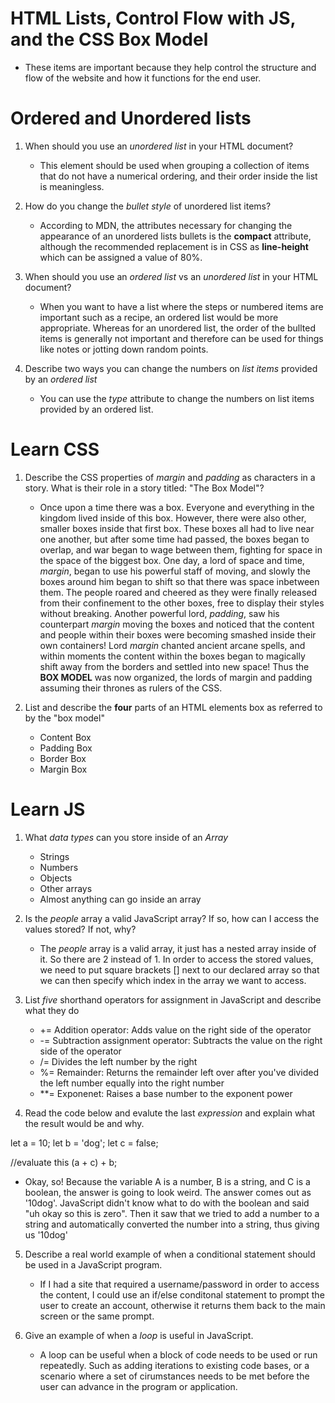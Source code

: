 # HTML Lists, Control Flow with JS, and the CSS Box Model

* These items are important because they help control the structure and flow of the website and how it functions for the end user.

# Ordered and Unordered lists

1. When should you use an *unordered list* in your HTML document?
    * This element should be used when grouping a collection of items that do not have a numerical ordering, and their order inside the list is meaningless.

2. How do you change the *bullet style* of unordered list items?
    * According to MDN, the attributes necessary for changing the appearance of an unordered lists bullets is the **compact** attribute, although the recommended replacement is in CSS as **line-height** which can be assigned a value of 80%.

3. When should you use an *ordered list* vs an *unordered list* in your HTML document?
    * When you want to have a list where the steps or numbered items are important such as a recipe, an ordered list would be more appropriate. Whereas for an unordered list, the order of the bullted items is generally not important and therefore can be used for things like notes or jotting down random points.

4. Describe two ways you can change the numbers on *list items* provided by an *ordered list*
    * You can use the *type* attribute to change the numbers on list items provided by an ordered list.

# Learn CSS

1. Describe the CSS properties of *margin* and *padding* as characters in a story. What is their role in a story titled: "The Box Model"?
    * Once upon a time there was a box. Everyone and everything in the kingdom lived inside of this box. However, there were also other, smaller boxes inside that first box. These boxes all had to live near one another, but after some time had passed, the boxes began to overlap, and war began to wage between them, fighting for space in the space of the biggest box.
    One day, a lord of space and time, *margin*, began to use his powerful staff of moving, and slowly the boxes around him began to shift so that there was space inbetween them. The people roared and cheered as they were finally released from their confinement to the other boxes, free to display their styles without breaking.
    Another powerful lord, *padding*, saw his counterpart *margin* moving the boxes and noticed that the content and people within their boxes were becoming smashed inside their own containers! Lord *margin* chanted ancient arcane spells, and within moments the content within the boxes began to magically shift away from the borders and settled into new space! Thus the **BOX MODEL** was now organized, the lords of margin and padding assuming their thrones as rulers of the CSS.

2. List and describe the **four** parts of an HTML elements box as referred to by the "box model"
    * Content Box
    * Padding Box
    * Border Box
    * Margin Box

# Learn JS

1. What *data types* can you store inside of an *Array*
    * Strings
    * Numbers
    * Objects
    * Other arrays
    * Almost anything can go inside an array

2. Is the *people* array a valid JavaScript array? If so, how can I access the values stored? If not, why?
    * The *people* array is a valid array, it just has a nested array inside of it. So there are 2 instead of 1. In order to access the stored values, we need to put square brackets [] next to our declared array so that we can then specify which index in the array we want to access.

3. List *five* shorthand operators for assignment in JavaScript and describe what they do
    * += Addition operator: Adds value on the right side of the operator
    * -= Subtraction assignment operator: Subtracts the value on the right side of the operator
    * /= Divides the left number by the right
    * %= Remainder: Returns the remainder left over after you've divided the left number equally into the right number
    + **= Exponenet: Raises a base number to the exponent power

4. Read the code below and evalute the last *expression* and explain what the result would be and why.

let a = 10;
let b = 'dog';
let c = false;

//evaluate this
(a + c) + b;

* Okay, so! Because the variable A is a number, B is a string, and C is a boolean, the answer is going to look weird. The answer comes out as '10dog'. JavaScript didn't know what to do with the boolean and said "uh okay so this is zero". Then it saw that we tried to add a number to a string and automatically converted the number into a string, thus giving us '10dog'

5. Describe a real world example of when a conditional statement should be used in a JavaScript program.
    * If I had a site that required a username/password in order to access the content, I could use an if/else conditonal statement to prompt the user to create an account, otherwise it returns them back to the main screen or the same prompt.

6. Give an example of when a *loop* is useful in JavaScript.
    * A loop can be useful when a block of code needs to be used or run repeatedly. Such as adding iterations to existing code bases, or a scenario where a set of cirumstances needs to be met before the user can advance in the program or application.